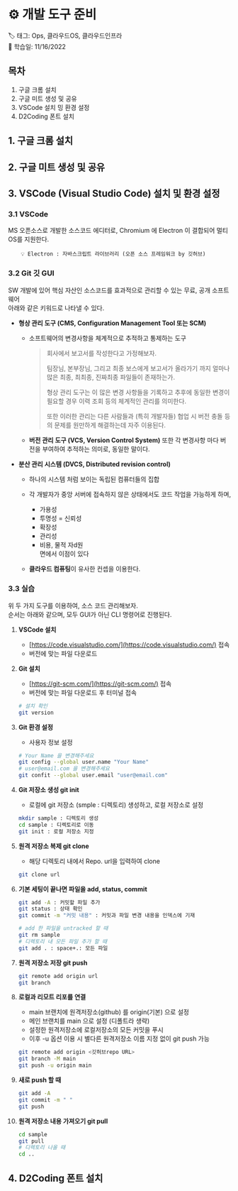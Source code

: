 # ⚙ 개발 도구 준비  
  
🏷 태그: Ops, 클라우드OS, 클라우드인프라  
📆 학습일: 11/16/2022  
  
  
    
## 목차
1. 구글 크롬 설치
2. 구글 미트 생성 및 공유
3. VSCode 설치 밍 환경 설정
4. D2Coding 폰트 설치



## 1. 구글 크롬 설치  


## 2. 구글 미트 생성 및 공유  


## 3. VSCode (Visual Studio Code) 설치 및 환경 설정


### 3.1 VSCode

MS 오픈소스로 개발한 소스코드 에디터로,
Chromium 에 Electron 이 결합되어 멀티 OS를 지원한다.

        💡 Electron : 자바스크립트 라이브러리 (오픈 소스 프레임워크 by 깃허브)  


### 3.2 Git 깃 GUI

SW 개발에 있어 핵심 자산인 소스코드를 효과적으로 관리할 수 있는 무료, 공개 소프트웨어   
아래와 같은 키워드로 나타낼 수 있다.

- **형상 관리 도구 (CMS, Configuration Management Tool 또는 SCM)**
    - 소프트웨어의 변경사항을 체계적으로 추적하고 통제하는 도구  
      
        > 회사에서 보고서를 작성한다고 가정해보자.
        > 
        > 
        > 팀장님, 본부장님, 그리고 최종 보스에게 보고서가 올라가기 까지 얼마나 많은 최종, 최최종, 진짜최종 파일들이 존재하는가.
        > 
        > 형상 관리 도구는 이 많은 변경 사항들을 기록하고 추후에 동일한 변경이 필요할 경우 이력 조회 등의 체계적인 관리를 의미한다. 
        > 
        > 또한 이러한 관리는 다른 사람들과 (특히 개발자들) 협업 시 버전 충돌 등의 문제를 원만하게 해결하는데 자주 이용된다.
        > 
    - **버전 관리 도구 (VCS, Version Control System)** 또한 각 변경사항 마다 버전을 부여하여 추적하는 의미로, 동일한 말이다.
- **분산 관리 시스템 (DVCS, Distributed revision control)**
    - 하나의 시스템 처럼 보이는 독립된 컴퓨터들의 집합
    - 각 개발자가 중앙 서버에 접속하지 않은 상태에서도 코드 작업을 가능하게 하며,
        - 가용성
        - 투명성 = 신뢰성
        - 확장성
        - 관리성
        - 비용, 물적 자d원   
        면에서 이점이 있다
        
    - **클라우드 컴퓨팅**이 유사한 컨셉을 이용한다.

### 3.3 실습

위 두 가지 도구를 이용하여, 소스 코드 관리해보자.  
순서는 아래와 같으며, 모두 GUI가 아닌  CLI 명령어로 진행된다.  

1. **VSCode 설치**
    - [https://code.visualstudio.com/](https://code.visualstudio.com/) 접속
    - 버전에 맞는 파일 다운로드
2. **Git 설치**
    - [https://git-scm.com/](https://git-scm.com/) 접속
    - 버전에 맞는 파일 다운로드 후 터미널 접속
    
    ```bash
    # 설치 확인
    git version
    ```
    
3. **Git 환경 설정**
    - 사용자 정보 설정
    
    ```bash
    # Your Name 을 변경해주세요
    git config --global user.name "Your Name"
    # user@email.com 을 변경해주세요
    git confit --global user.email "user@email.com"
    ```
    
4. **Git 저장소 생성 git init**
    - 로컬에 git 저장소 (smple : 디렉토리) 생성하고, 로컬 저장소로 설정
    
    ```bash
    mkdir sample : 디렉토리 생성
    cd sample : 디렉토리로 이동
    git init : 로컬 저장소 지정
    ```
    
5. **원격 저장소 복제 git clone**
    - 해당 디렉토리 내에서 Repo. url을 입력하여 clone
    
    ```bash
    git clone url
    ```
    
6. **기본 세팅이 끝나면 파일을 add, status, commit** 
    
    ```bash
    git add -A : 커밋할 파일 추가 
    git status : 상태 확인
    git commit -m "커밋 내용" : 커밋과 파일 변경 내용을 인덱스에 기재
    
    # add 한 파일을 untracked 할 때
    git rm sample
    # 디렉토리 내 모든 파일 추가 할 때
    git add . : space+.: 모든 파일
    ```
    
7. **원격 저장소 저장 git push**	
    
    ```bash
    git remote add origin url
    git branch
    ```
    
8. **로컬과 리모트 리포를 연결**
    - main 브랜치에 원격저장소(github) 를 origin(기본) 으로 설정
    - 메인 브랜치를 main 으로 설정 (디폴트라 생략)
    - 설정한 원격저장소에 로컬저장소의 모든 커밋을 푸시
    - 이후 -u 옵션 이용 시 별다른 원격저장소 이름 지정 없이 git push 가능
    
    ```bash
    git remote add origin <깃허브repo URL>
    git branch -M main
    git push -u origin main
    ```
    
9. **새로 push 할 때**
    
    ```bash
    git add -A
    git commit -m " "
    git push
    ```
    

10. **원격 저장소 내용 가져오기 git pull**

    ```bash
    cd sample
    git pull
    # 디렉토리 나올 때
    cd ..
    ```

## 4. D2Coding 폰트 설치

